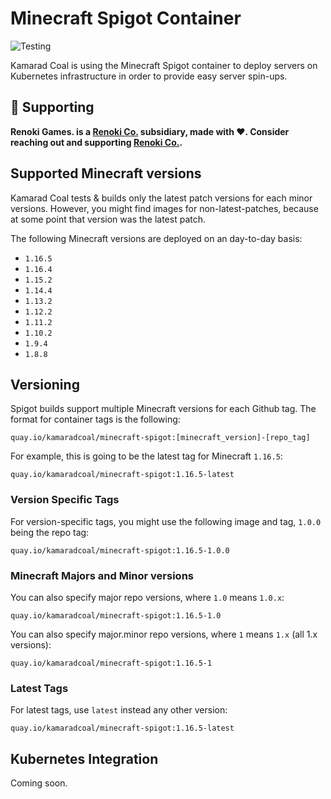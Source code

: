 Minecraft Spigot Container
==========================

![Testing](https://github.com/kamarad-coal/minecraft-spigot/workflows/Testing/badge.svg?branch=master)

Kamarad Coal is using the Minecraft Spigot container to deploy servers on Kubernetes infrastructure in order to provide easy server spin-ups.

## 🤝 Supporting

**Renoki Games. is a [Renoki Co.](https://github.com/renoki-co) subsidiary, made with ❤. Consider reaching out and supporting [Renoki Co.](https://github.com/renoki-co).**

## Supported Minecraft versions

Kamarad Coal tests & builds only the latest patch versions for each minor versions. However, you might find images for non-latest-patches, because at some point that version was the latest patch.

The following Minecraft versions are deployed on an day-to-day basis:

- `1.16.5`
- `1.16.4`
- `1.15.2`
- `1.14.4`
- `1.13.2`
- `1.12.2`
- `1.11.2`
- `1.10.2`
- `1.9.4`
- `1.8.8`

## Versioning

Spigot builds support multiple Minecraft versions for each Github tag. The format for container tags is the following:

```
quay.io/kamaradcoal/minecraft-spigot:[minecraft_version]-[repo_tag]
```

For example, this is going to be the latest tag for Minecraft `1.16.5`:

```
quay.io/kamaradcoal/minecraft-spigot:1.16.5-latest
```

### Version Specific Tags

For version-specific tags, you might use the following image and tag, `1.0.0` being the repo tag:

```
quay.io/kamaradcoal/minecraft-spigot:1.16.5-1.0.0
```

### Minecraft Majors and Minor versions

You can also specify major repo versions, where `1.0` means `1.0.x`:

```
quay.io/kamaradcoal/minecraft-spigot:1.16.5-1.0
```

You can also specify major.minor repo versions, where `1` means `1.x` (all 1.x versions):

```
quay.io/kamaradcoal/minecraft-spigot:1.16.5-1
```

### Latest Tags

For latest tags, use `latest` instead any other version:

```
quay.io/kamaradcoal/minecraft-spigot:1.16.5-latest
```

## Kubernetes Integration

Coming soon.
